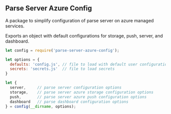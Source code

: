 ## Parse Server Azure Config 

A package to simplify configuration of parse server on azure managed services.

Exports an object with default configurations for storage, push, server, and dashboard.
```js
let config = require('parse-server-azure-config');

let options = {
  defaults: 'config.js', // file to load with default user configuration
  secrets: 'secrets.js'  // file to load secrets
}

let {
  server,     // parse server configuration options
  storage,    // parse server azure storage configuration options
  push,       // parse server azure push configuration options
  dashboard   // parse dashboard configuration options
} = config(__dirname, options);
```
